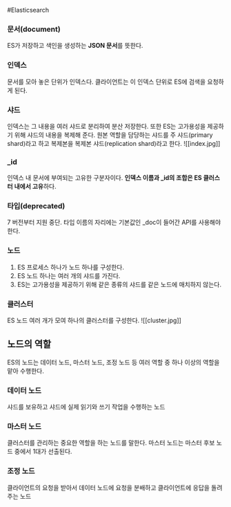 #Elasticsearch 
### 문서(document)
ES가 저장하고 색인을 생성하는 **JSON 문서**를 뜻한다.
### 인덱스
문서를 모아 놓은 단위가 인덱스다. 클라이언트는 이 인덱스 단위로 ES에 검색을 요청하게 된다.
### 샤드
인덱스는 그 내용을 여러 샤드로 분리하여 분산 저장한다. 또한 ES는 고가용성을 제공하기 위해 샤드의 내용을 복제해 준다. 원본 역할을 담당하는 샤드를 주 샤드(primary shard)라고 하고 복제본을 복제본 샤드(replication shard)라고 한다.
![[index.jpg]]
### \_id
인덱스 내 문서에 부여되는 고유한 구분자이다. **인덱스 이름과 \_id의 조합은 ES 클러스터 내에서 고유**하다.
### 타입(deprecated)
7 버전부터 지원 중단. 타입 이름의 자리에는 기본값인 \_doc이 들어간 API를 사용해야 한다.
### 노드
1. ES 프로세스 하나가 노드 하나를 구성한다.
2. ES 노드 하나는 여러 개의 샤드를 가진다.
3. ES는 고가용성을 제공하기 위해 같은 종류의 샤드를 같은 노드에 매치하지 않는다.
### 클러스터
ES 노드 여러 개가 모여 하나의 클러스터를 구성한다.
![[cluster.jpg]]

## 노드의 역할
ES의 노드는 데이터 노드, 마스터 노드, 조정 노드 등 여러 역할 중 하나 이상의 역할을 맡아 수행한다.

### 데이터 노드
샤드를 보유하고 샤드에 실제 읽기와 쓰기 작업을 수행하는 노드

### 마스터 노드
클러스터를 관리하는 중요한 역할을 하는 노드를 말한다. 마스터 노드는 마스터 후보 노드 중에서 1대가 선출된다.

### 조정 노드
클라이언트의 요청을 받아서 데이터 노드에 요청을 분배하고 클라이언트에 응답을 돌려주는 노드